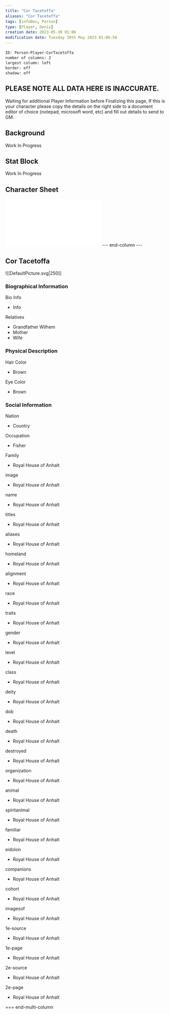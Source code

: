 ```yaml
---
title: "Cor Tacetoffa"
aliases: "Cor Tacetoffa"
tags: [infoBox, Person]
type: [Player, Deniz]
creation date: 2023-05-30 01:06 
modification date: Tuesday 30th May 2023 01:06:58
---
```


```start-multi-column  
ID: Person-Player-CorTacetoffa
number of columns: 2  
largest column: left
border: off
shadow: off
```

## PLEASE NOTE ALL DATA HERE IS INACCURATE.
Waiting for additional Player Information before Finalizing this page, If this is your character please copy the details on the right side to a document editor of choice (notepad, microsoft word, etc) and fill out details to send to GM.

## Background
Work In Progress

## Stat Block
Work In Progress

## Character Sheet
![](Cor%20Tacetoffa%20(Deniz).pdf)
--- end-column ---
<html>
<div class="infobox">
    <div class="heading">
      <h2>Cor Tacetoffa</h2>
    </div>
</div>
</html>
![[DefaultPicture.svg|250]]

<html>
    <div class="infobox">
        <div class="infobox-group">
            <div class="heading">
                <h3>Biographical Information</h3>
            </div>
            <div class="infobox-data">
                <div class="infobox-datarow">
                    <p class="data-heading">Bio Info</p>
                    <ul class="data-content">
                        <li>Info</li>
                    </ul>
                </div>
                <div class="infobox-datarow">
                    <p class="data-heading">Relatives</p>
                    <ul class="data-content">
                        <li>Grandfather Wilhem</li>
                        <li>Mother</li>
                        <li>Wife</li>
                    </ul>
                </div>
            </div>
        </div>
        <div class="infobox-group">
            <div class="heading">
                <h3>Physical Description</h3>
            </div>
            <div class="infobox-data">
                <div class="infobox-datarow">
                    <p class="data-heading">Hair Color</p>
                    <ul class="data-content">
                        <li>Brown</li>
                    </ul>
                </div>
                <div class="infobox-datarow">
                    <p class="data-heading">Eye Color</p>
                    <ul class="data-content">
                        <li>Brown</li>
                    </ul>
                </div>
            </div>
        </div>
        <div class="infobox-group">
            <div class="heading">
                <h3>Social Information</h3>
            </div>
            <div class="infobox-data">
                <div class="infobox-datarow">
                    <p class="data-heading">Nation</p>
                    <ul class="data-content">
                        <li>Country</li>
                    </ul>
                </div>
                <div class="infobox-datarow">
                    <p class="data-heading">Occupation</p>
                    <ul class="data-content">
                        <li>Fisher</li>
                    </ul>
                </div>
                <div class="infobox-datarow">
                    <p class="data-heading">Family</p>
                    <ul class="data-content">
                        <li>Royal House of Anhalt</li>
                    </ul>
                </div>
                <div class="infobox-datarow">
          <p class="data-heading">image</p>
          <ul class="data-content">
	          <li>Royal House of Anhalt</li>
          </ul>
        </div><div class="infobox-datarow">
          <p class="data-heading">name</p>
          <ul class="data-content">
	          <li>Royal House of Anhalt</li>
          </ul>
        </div><div class="infobox-datarow">
          <p class="data-heading">titles</p>
          <ul class="data-content">
	          <li>Royal House of Anhalt</li>
          </ul>
        </div><div class="infobox-datarow">
          <p class="data-heading">aliases</p>
          <ul class="data-content">
	          <li>Royal House of Anhalt</li>
          </ul>
        </div><div class="infobox-datarow">
          <p class="data-heading">homeland</p>
          <ul class="data-content">
	          <li>Royal House of Anhalt</li>
          </ul>
        </div><div class="infobox-datarow">
          <p class="data-heading">alignment</p>
          <ul class="data-content">
	          <li>Royal House of Anhalt</li>
          </ul>
        </div><div class="infobox-datarow">
          <p class="data-heading">race</p>
          <ul class="data-content">
	          <li>Royal House of Anhalt</li>
          </ul>
        </div><div class="infobox-datarow">
          <p class="data-heading">traits</p>
          <ul class="data-content">
	          <li>Royal House of Anhalt</li>
          </ul>
        </div><div class="infobox-datarow">
          <p class="data-heading">gender</p>
          <ul class="data-content">
	          <li>Royal House of Anhalt</li>
          </ul>
        </div><div class="infobox-datarow">
          <p class="data-heading">level</p>
          <ul class="data-content">
	          <li>Royal House of Anhalt</li>
          </ul>
        </div><div class="infobox-datarow">
          <p class="data-heading">class</p>
          <ul class="data-content">
	          <li>Royal House of Anhalt</li>
          </ul>
        </div><div class="infobox-datarow">
          <p class="data-heading">deity</p>
          <ul class="data-content">
	          <li>Royal House of Anhalt</li>
          </ul>
        </div><div class="infobox-datarow">
          <p class="data-heading">dob</p>
          <ul class="data-content">
	          <li>Royal House of Anhalt</li>
          </ul>
        </div><div class="infobox-datarow">
          <p class="data-heading">death</p>
          <ul class="data-content">
	          <li>Royal House of Anhalt</li>
          </ul>
        </div><div class="infobox-datarow">
          <p class="data-heading">destroyed</p>
          <ul class="data-content">
	          <li>Royal House of Anhalt</li>
          </ul>
        </div><div class="infobox-datarow">
          <p class="data-heading">organization</p>
          <ul class="data-content">
	          <li>Royal House of Anhalt</li>
          </ul>
        </div><div class="infobox-datarow">
          <p class="data-heading">animal</p>
          <ul class="data-content">
	          <li>Royal House of Anhalt</li>
          </ul>
        </div><div class="infobox-datarow">
          <p class="data-heading">spiritanimal</p>
          <ul class="data-content">
	          <li>Royal House of Anhalt</li>
          </ul>
        </div><div class="infobox-datarow">
          <p class="data-heading">familiar</p>
          <ul class="data-content">
	          <li>Royal House of Anhalt</li>
          </ul>
        </div><div class="infobox-datarow">
          <p class="data-heading">eidolon</p>
          <ul class="data-content">
	          <li>Royal House of Anhalt</li>
          </ul>
        </div><div class="infobox-datarow">
          <p class="data-heading">companions</p>
          <ul class="data-content">
	          <li>Royal House of Anhalt</li>
          </ul>
        </div><div class="infobox-datarow">
          <p class="data-heading">cohort</p>
          <ul class="data-content">
	          <li>Royal House of Anhalt</li>
          </ul>
        </div><div class="infobox-datarow">
          <p class="data-heading">imagesof</p>
          <ul class="data-content">
	          <li>Royal House of Anhalt</li>
          </ul>
        </div><div class="infobox-datarow">
          <p class="data-heading">1e-source</p>
          <ul class="data-content">
	          <li>Royal House of Anhalt</li>
          </ul>
        </div><div class="infobox-datarow">
          <p class="data-heading">1e-page</p>
          <ul class="data-content">
	          <li>Royal House of Anhalt</li>
          </ul>
        </div><div class="infobox-datarow">
          <p class="data-heading">2e-source</p>
          <ul class="data-content">
	          <li>Royal House of Anhalt</li>
          </ul>
        </div><div class="infobox-datarow">
          <p class="data-heading">2e-page</p>
          <ul class="data-content">
	          <li>Royal House of Anhalt</li>
          </ul>
        </div>
            </div>
        </div>
    </div>
</html>

=== end-multi-column